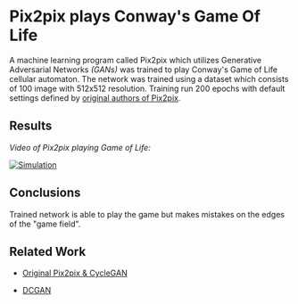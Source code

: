 # Pix2pix plays Conway's Game Of Life
A machine learning program called Pix2pix which utilizes Generative Adversarial Networks *(GANs)* was trained to play Conway's Game of Life cellular automaton. The network was trained using a dataset which consists of 100 image with 512x512 resolution. Training run 200 epochs with default settings defined by [original authors of Pix2pix](https://phillipi.github.io/pix2pix/).

## Results ##
*Video of Pix2pix playing Game of Life:*

[![Simulation](https://i9.ytimg.com/vi/JikSSxk4X5Q/mq2.jpg?sqp=CLD0yfkF&rs=AOn4CLDT4y38ml9oZ1336R9z4CNHyOwnXg)](https://youtu.be/JikSSxk4X5Q "Simulation")

## Conclusions ##
Trained network is able to play the game but makes mistakes on the edges of the "game field". 

## Related Work ##
- [Original Pix2pix & CycleGAN](https://github.com/junyanz/pytorch-CycleGAN-and-pix2pix)

- [DCGAN](https://github.com/soumith/dcgan.torch)
